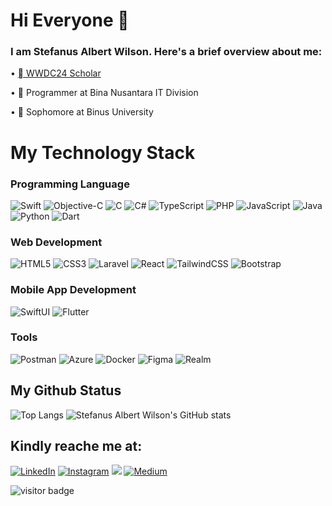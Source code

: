 # Hi Everyone 👋

### I am Stefanus Albert Wilson. Here's a brief overview about me:
• [ WWDC24 Scholar](https://www.wwdcscholars.com/s/733897F2-0FE6-4E59-A716-88E5D3DFF5EC/2024)

• 👔 Programmer at Bina Nusantara IT Division

• 🏫 Sophomore at Binus University



# My Technology Stack

### Programming Language
 ![Swift](https://img.shields.io/badge/Swift-e84f36?style=for-the-badge&logo=swift&logoColor=white)
 ![Objective-C](https://img.shields.io/badge/OBJECTIVE--C-%233A95E3.svg?style=for-the-badge&logo=apple&logoColor=white)
 ![C](https://img.shields.io/badge/C-00599C?style=for-the-badge&logo=c&logoColor=white)
 ![C#](https://img.shields.io/badge/c%23-%23239120.svg?style=for-the-badge&logo=csharp&logoColor=white)
 ![TypeScript](https://img.shields.io/badge/typescript-%23007ACC.svg?style=for-the-badge&logo=typescript&logoColor=white)
 ![PHP](https://img.shields.io/badge/php-%23777BB4.svg?style=for-the-badge&logo=php&logoColor=white)
 ![JavaScript](https://img.shields.io/badge/javascript-%23323330.svg?style=for-the-badge&logo=javascript&logoColor=%23F7DF1E)
 ![Java](https://img.shields.io/badge/java-%23ED8B00.svg?style=for-the-badge&logo=openjdk&logoColor=white)
 ![Python](https://img.shields.io/badge/Python-14354C?style=for-the-badge&logo=python&logoColor=white)
 ![Dart](https://img.shields.io/badge/Dart-3fb1ec?style=for-the-badge&logo=dart&logoColor=white)

 

### Web Development 
![HTML5](https://img.shields.io/badge/html5-%23E34F26.svg?style=for-the-badge&logo=html5&logoColor=white)
![CSS3](https://img.shields.io/badge/css3-%231572B6.svg?style=for-the-badge&logo=css3&logoColor=white)
![Laravel](https://img.shields.io/badge/laravel-f82b1e.svg?style=for-the-badge&logo=laravel&logoColor=white)
![React](https://img.shields.io/badge/react-%2320232a.svg?style=for-the-badge&logo=react&logoColor=%2361DAFB)
![TailwindCSS](https://img.shields.io/badge/tailwindcss-%2338B2AC.svg?style=for-the-badge&logo=tailwind-css&logoColor=white)
![Bootstrap](https://img.shields.io/badge/bootstrap-%238511FA.svg?style=for-the-badge&logo=bootstrap&logoColor=white)

### Mobile App Development
![SwiftUI](https://img.shields.io/badge/SwiftUI-0271fd?style=for-the-badge&logo=swift&logoColor=white)
![Flutter](https://img.shields.io/badge/Flutter-015496?style=for-the-badge&logo=flutter&logoColor=white)


### Tools
 ![Postman](https://img.shields.io/badge/Postman-FF6C37?style=for-the-badge&logo=postman&logoColor=white)
 ![Azure](https://img.shields.io/badge/azure-%230072C6.svg?style=for-the-badge&logo=microsoftazure&logoColor=white)
 ![Docker](https://img.shields.io/badge/docker-%230db7ed.svg?style=for-the-badge&logo=docker&logoColor=white)
 ![Figma](https://img.shields.io/badge/figma-%23F24E1E.svg?style=for-the-badge&logo=figma&logoColor=white)
 ![Realm](https://img.shields.io/badge/Realm-39477F?style=for-the-badge&logo=realm&logoColor=white)

## My Github Status
![Top Langs](https://github-readme-stats.vercel.app/api/top-langs/?username=abedsully&layout=compact&theme=dark)
![Stefanus Albert Wilson's GitHub stats](https://github-readme-stats.vercel.app/api?username=abedsully&theme=dark)

## Kindly reache me at:
<div>
  <p align = "start">
<a href="https://www.linkedin.com/in/stefanuswilson/" target="_blank"><img src="https://img.shields.io/badge/LinkedIn-0077B5?style=for-the-badge&logo=linkedin&logoColor=white" alt="LinkedIn"></a>
<a href="https://www.instagram.com/abedsully " target="_blank"><img src="https://img.shields.io/badge/Instagram-E4405F?style=for-the-badge&logo=instagram&logoColor=white" alt="Instagram"></a>
<a href="mailto:abedsully2909"><img src="https://img.shields.io/badge/Gmail-D14836?style=for-the-badge&logo=gmail&logoColor=white"/></a>
<a href="https://medium.com/@ichbinabed" target="_blank"><img src="https://img.shields.io/badge/Medium-12100E?style=for-the-badge&logo=medium&logoColor=white" alt="Medium"></a>
  </p>


![visitor badge](https://visitor-badge.laobi.icu/badge?page_id=abedsully.abedsully)

